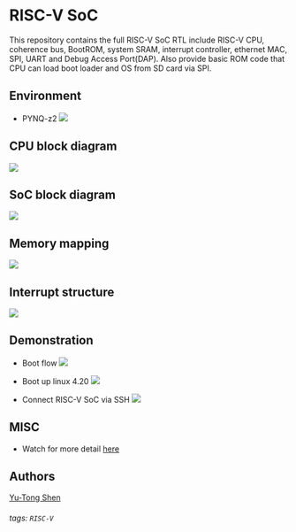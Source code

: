 # RISC-V SoC
This repository contains the full RISC-V SoC RTL include RISC-V CPU, coherence bus, BootROM, system SRAM, interrupt controller, ethernet MAC, SPI, UART and Debug Access Port(DAP). Also provide basic ROM code that CPU can load boot loader and OS from SD card via SPI.

## Environment
- PYNQ-z2
  ![](figures/pynq_z2.png)


## CPU block diagram
  ![](figures/rv_cpu.png)

## SoC block diagram
  ![](figures/rv_soc.png)

## Memory mapping
  ![](figures/mmap.png)

## Interrupt structure
  ![](figures/irq_struct.png)

## Demonstration
- Boot flow
  ![](figures/boot_flow.png)
- Boot up linux 4.20
  ![](figures/bootup_video.png)

- Connect RISC-V SoC via SSH
  ![](figures/demo_ssh.png)

## MISC
- Watch for more detail [here](https://hackmd.io/@w4K9apQGS8-NFtsnFXutfg/B1Re5uGa5)

## Authors
[Yu-Tong Shen](https://github.com/yutongshen/)

###### tags: `RISC-V`
